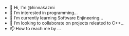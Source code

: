 - 👋 Hi, I’m @hinnakazmi
- 👀 I’m interested in programming...
- 🌱 I’m currently learning Software Enjineering...
- 💞️ I’m looking to collaborate on projects releated to C++...
- 📫 How to reach me by ...

<!---
hinnakazmi123/hinnakazmi123 is a ✨ special ✨ repository because its `README.md` (this file) appears on your GitHub profile.
You can click the Preview link to take a look at your changes.
--->

